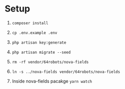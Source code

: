 # Setup
1. `composer install`
2. `cp .env.example .env`
3. `php artisan key:generate`
4. `php artisan migrate --seed`
5. `rm -rf vendor/64robots/nova-fields`
6. `ln -s ../nova-fields vendor/64robots/nova-fields`

7. Inside nova-fields pacakge `yarn watch`